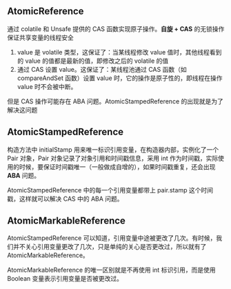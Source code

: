 ## AtomicReference

通过 colatile 和 Unsafe 提供的 CAS 函数实现原子操作。**自旋 + CAS** 的无锁操作保证共享变量的线程安全

1. value 是 volatile 类型，这保证了：当某线程修改 value 值时，其他线程看到的 value 的值都是最新的值，即修改之后的 volatile 的值
2. 通过 CAS 设置 value。这保证了：某线程池通过 CAS 函数（如 compareAndSet 函数）设置 value 时，它的操作是原子性的，即线程在操作 value 时不会被中断。

但是 CAS 操作可能存在 ABA 问题。AtomicStampedReference 的出现就是为了解决这问题

## AtomicStampedReference

构造方法中 initialStamp 用来唯一标识引用变量，在构造器内部，实例化了一个 Pair 对象，Pair 对象记录了对象引用和时间戳信息，采用 int 作为时间戳，实际使用的时候，要保证时间戳唯一（一般做成自增的），如果时间戳重复，还会出现 **ABA** 问题。

AtomicStampedReference 中的每一个引用变量都带上 pair.stamp 这个时间戳，这样就可以解决 CAS 中的 ABA 问题。

## AtomicMarkableReference

AtomicStampedReference 可以知道，引用变量中途被更改了几次。有时候，我们并不关心引用变量更改了几次，只是单纯的关心是否更改过，所以就有了 AtomicMarkableReference。

AtomicMarkableReference 的唯一区别就是不再使用 int 标识引用，而是使用 Boolean 变量表示引用变量是否被更改过。
